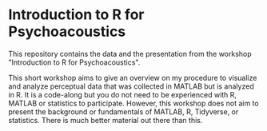 # Introduction to R for Psychoacoustics

This repository contains the data and the presentation from the workshop "Introduction to R for Psychoacoustics".

This short workshop aims to give an overview on my procedure to visualize and analyze perceptual data that was collected in MATLAB but is analyzed in R. It is a code-along but you do not need to be experienced with R, MATLAB or statistics to participate. However, this workshop does not aim to present the background or fundamentals of MATLAB, R, Tidyverse, or statistics. There is much better material out there than this.
